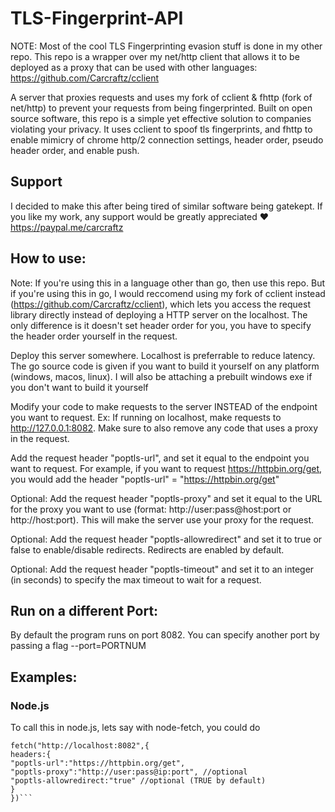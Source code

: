 # TLS-Fingerprint-API

NOTE: Most of the cool TLS Fingerprinting evasion stuff is done in my other repo. This repo is a wrapper over my net/http client that allows it to be deployed as a proxy that can be used with other languages: 
https://github.com/Carcraftz/cclient

A server that proxies requests and uses my fork of cclient & fhttp (fork of net/http) to prevent your requests from being fingerprinted. Built on open source software, this repo is a simple yet effective solution to companies violating your privacy. It uses cclient to spoof tls fingerprints, and fhttp to enable mimicry of chrome http/2 connection settings, header order, pseudo header order, and enable push.

## Support

I decided to make this after being tired of similar software being gatekept. If you like my work, any support would be greatly appreciated ❤️
https://paypal.me/carcraftz

## How to use:

Note: If you're using this in a language other than go, then use this repo. But if you're using this in go, I would reccomend using my fork of cclient instead (https://github.com/Carcraftz/cclient), which lets you access the request library directly instead of deploying a HTTP server on the localhost. The only difference is it doesn't set header order for you, you have to specify the header order yourself in the request.

Deploy this server somewhere. Localhost is preferrable to reduce latency. The go source code is given if you want to build it yourself on any platform (windows, macos, linux). I will also be attaching a prebuilt windows exe if you don't want to build it yourself

Modify your code to make requests to the server INSTEAD of the endpoint you want to request. Ex: If running on localhost, make requests to http://127.0.0.1:8082. Make sure to also remove any code that uses a proxy in the request.

Add the request header "poptls-url", and set it equal to the endpoint you want to request. For example, if you want to request https://httpbin.org/get, you would add the header "poptls-url" = "https://httpbin.org/get"

Optional: Add the request header "poptls-proxy" and set it equal to the URL for the proxy you want to use (format: http://user:pass@host:port or http://host:port). This will make the server use your proxy for the request.

Optional: Add the request header "poptls-allowredirect" and set it to true or false to enable/disable redirects. Redirects are enabled by default.

Optional: Add the request header "poptls-timeout" and set it to an integer (in seconds) to specify the max timeout to wait for a request.

## Run on a different Port:

By default the program runs on port 8082. You can specify another port by passing a flag --port=PORTNUM

## Examples:

### Node.js

To call this in node.js, lets say with node-fetch, you could do

````
fetch("http://localhost:8082",{
headers:{
"poptls-url":"https://httpbin.org/get",
"poptls-proxy":"http://user:pass@ip:port", //optional
"poptls-allowredirect:"true" //optional (TRUE by default)
}
})```
````
